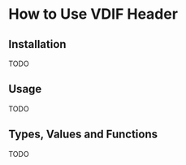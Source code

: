 # How to Use VDIF Header

## Installation

TODO

## Usage

TODO

## Types, Values and Functions

TODO
